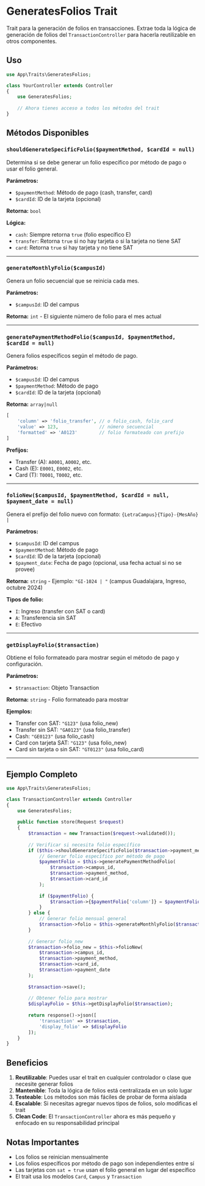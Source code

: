 # GeneratesFolios Trait

Trait para la generación de folios en transacciones. Extrae toda la lógica de generación de folios del `TransactionController` para hacerla reutilizable en otros componentes.

## Uso

```php
use App\Traits\GeneratesFolios;

class YourController extends Controller
{
    use GeneratesFolios;
    
    // Ahora tienes acceso a todos los métodos del trait
}
```

## Métodos Disponibles

### `shouldGenerateSpecificFolio($paymentMethod, $cardId = null)`

Determina si se debe generar un folio específico por método de pago o usar el folio general.

**Parámetros:**
- `$paymentMethod`: Método de pago (cash, transfer, card)
- `$cardId`: ID de la tarjeta (opcional)

**Retorna:** `bool`

**Lógica:**
- `cash`: Siempre retorna `true` (folio específico E)
- `transfer`: Retorna `true` si no hay tarjeta o si la tarjeta no tiene SAT
- `card`: Retorna `true` si hay tarjeta y no tiene SAT

---

### `generateMonthlyFolio($campusId)`

Genera un folio secuencial que se reinicia cada mes.

**Parámetros:**
- `$campusId`: ID del campus

**Retorna:** `int` - El siguiente número de folio para el mes actual

---

### `generatePaymentMethodFolio($campusId, $paymentMethod, $cardId = null)`

Genera folios específicos según el método de pago.

**Parámetros:**
- `$campusId`: ID del campus
- `$paymentMethod`: Método de pago
- `$cardId`: ID de la tarjeta (opcional)

**Retorna:** `array|null`
```php
[
    'column' => 'folio_transfer', // o folio_cash, folio_card
    'value' => 123,               // número secuencial
    'formatted' => 'A0123'        // folio formateado con prefijo
]
```

**Prefijos:**
- Transfer (A): `A0001`, `A0002`, etc.
- Cash (E): `E0001`, `E0002`, etc.
- Card (T): `T0001`, `T0002`, etc.

---

### `folioNew($campusId, $paymentMethod, $cardId = null, $payment_date = null)`

Genera el prefijo del folio nuevo con formato: `{LetraCampus}{Tipo}-{MesAño} | `

**Parámetros:**
- `$campusId`: ID del campus
- `$paymentMethod`: Método de pago
- `$cardId`: ID de la tarjeta (opcional)
- `$payment_date`: Fecha de pago (opcional, usa fecha actual si no se provee)

**Retorna:** `string` - Ejemplo: `"GI-1024 | "` (campus Guadalajara, Ingreso, octubre 2024)

**Tipos de folio:**
- `I`: Ingreso (transfer con SAT o card)
- `A`: Transferencia sin SAT
- `E`: Efectivo

---

### `getDisplayFolio($transaction)`

Obtiene el folio formateado para mostrar según el método de pago y configuración.

**Parámetros:**
- `$transaction`: Objeto Transaction

**Retorna:** `string` - Folio formateado para mostrar

**Ejemplos:**
- Transfer con SAT: `"G123"` (usa folio_new)
- Transfer sin SAT: `"GA0123"` (usa folio_transfer)
- Cash: `"GE0123"` (usa folio_cash)
- Card con tarjeta SAT: `"G123"` (usa folio_new)
- Card sin tarjeta o sin SAT: `"GT0123"` (usa folio_card)

---

## Ejemplo Completo

```php
use App\Traits\GeneratesFolios;

class TransactionController extends Controller
{
    use GeneratesFolios;
    
    public function store(Request $request)
    {
        $transaction = new Transaction($request->validated());
        
        // Verificar si necesita folio específico
        if ($this->shouldGenerateSpecificFolio($transaction->payment_method, $transaction->card_id)) {
            // Generar folio específico por método de pago
            $paymentFolio = $this->generatePaymentMethodFolio(
                $transaction->campus_id,
                $transaction->payment_method,
                $transaction->card_id
            );
            
            if ($paymentFolio) {
                $transaction->{$paymentFolio['column']} = $paymentFolio['value'];
            }
        } else {
            // Generar folio mensual general
            $transaction->folio = $this->generateMonthlyFolio($transaction->campus_id);
        }
        
        // Generar folio_new
        $transaction->folio_new = $this->folioNew(
            $transaction->campus_id,
            $transaction->payment_method,
            $transaction->card_id,
            $transaction->payment_date
        );
        
        $transaction->save();
        
        // Obtener folio para mostrar
        $displayFolio = $this->getDisplayFolio($transaction);
        
        return response()->json([
            'transaction' => $transaction,
            'display_folio' => $displayFolio
        ]);
    }
}
```

## Beneficios

1. **Reutilizable**: Puedes usar el trait en cualquier controlador o clase que necesite generar folios
2. **Mantenible**: Toda la lógica de folios está centralizada en un solo lugar
3. **Testeable**: Los métodos son más fáciles de probar de forma aislada
4. **Escalable**: Si necesitas agregar nuevos tipos de folios, solo modificas el trait
5. **Clean Code**: El `TransactionController` ahora es más pequeño y enfocado en su responsabilidad principal

## Notas Importantes

- Los folios se reinician mensualmente
- Los folios específicos por método de pago son independientes entre sí
- Las tarjetas con `sat = true` usan el folio general en lugar del específico
- El trait usa los modelos `Card`, `Campus` y `Transaction`
